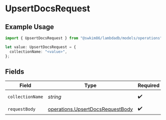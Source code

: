 # UpsertDocsRequest

## Example Usage

```typescript
import { UpsertDocsRequest } from "@swkim86/lambdadb/models/operations";

let value: UpsertDocsRequest = {
  collectionName: "<value>",
};
```

## Fields

| Field                                                                                | Type                                                                                 | Required                                                                             | Description                                                                          |
| ------------------------------------------------------------------------------------ | ------------------------------------------------------------------------------------ | ------------------------------------------------------------------------------------ | ------------------------------------------------------------------------------------ |
| `collectionName`                                                                     | *string*                                                                             | :heavy_check_mark:                                                                   | Collection name.                                                                     |
| `requestBody`                                                                        | [operations.UpsertDocsRequestBody](../../models/operations/upsertdocsrequestbody.md) | :heavy_check_mark:                                                                   | N/A                                                                                  |